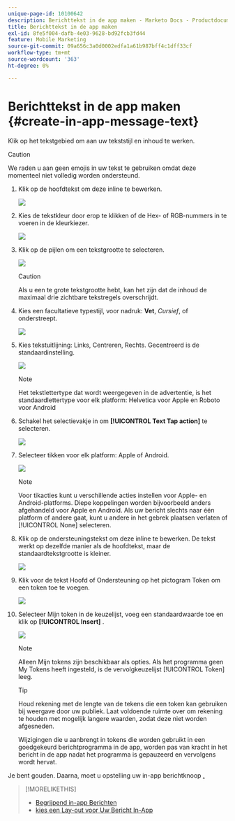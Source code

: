```yaml
---
unique-page-id: 10100642
description: Berichttekst in de app maken - Marketo Docs - Productdocumentatie
title: Berichttekst in de app maken
exl-id: 8fe5f004-dafb-4e03-9628-bd92fcb3fd44
feature: Mobile Marketing
source-git-commit: 09a656c3a0d0002edfa1a61b987bff4c1dff33cf
workflow-type: tm+mt
source-wordcount: '363'
ht-degree: 0%

---
```


# Berichttekst in de app maken {#create-in-app-message-text}

Klik op het tekstgebied om aan uw tekststijl en inhoud te werken.

>[!CAUTION]
>
>We raden u aan geen emojis in uw tekst te gebruiken omdat deze momenteel niet volledig worden ondersteund.

1. Klik op de hoofdtekst om deze inline te bewerken.

   ![](assets/image2016-5-6-9-3a56-3a56.png)

1. Kies de tekstkleur door erop te klikken of de Hex- of RGB-nummers in te voeren in de kleurkiezer.

   ![](assets/image2016-5-6-9-3a59-3a1.png)

1. Klik op de pijlen om een tekstgrootte te selecteren.

   ![](assets/image2016-5-6-10-3a6-3a51.png)

   >[!CAUTION]
   >
   >Als u een te grote tekstgrootte hebt, kan het zijn dat de inhoud de maximaal drie zichtbare tekstregels overschrijdt.

1. Kies een facultatieve typestijl, voor nadruk: **Vet**, _Cursief_, of onderstreept.

   ![](assets/image2016-5-6-10-3a15-3a32.png)

1. Kies tekstuitlijning: Links, Centreren, Rechts. Gecentreerd is de standaardinstelling.

   ![](assets/image2016-5-6-10-3a18-3a45.png)

   >[!NOTE]
   >
   >Het tekstlettertype dat wordt weergegeven in de advertentie, is het standaardlettertype voor elk platform: Helvetica voor Apple en Roboto voor Android

1. Schakel het selectievakje in om **[!UICONTROL Text Tap action]** te selecteren.

   ![](assets/image2016-5-6-10-3a20-3a41.png)

1. Selecteer tikken voor elk platform: Apple of Android.

   ![](assets/image2016-5-6-10-3a22-3a12.png)

   >[!NOTE]
   >
   >Voor tikacties kunt u verschillende acties instellen voor Apple- en Android-platforms. Diepe koppelingen worden bijvoorbeeld anders afgehandeld voor Apple en Android. Als uw bericht slechts naar één platform of andere gaat, kunt u andere in het gebrek plaatsen verlaten of [!UICONTROL None] selecteren.

1. Klik op de ondersteuningstekst om deze inline te bewerken. De tekst werkt op dezelfde manier als de hoofdtekst, maar de standaardtekstgrootte is kleiner.

   ![](assets/image2016-5-6-10-3a26-3a27.png)

1. Klik voor de tekst Hoofd of Ondersteuning op het pictogram Token om een token toe te voegen.

   ![](assets/image2016-5-6-10-3a29-3a2.png)

1. Selecteer Mijn token in de keuzelijst, voeg een standaardwaarde toe en klik op **[!UICONTROL Insert]** .

   ![](assets/mytoken.png)

   >[!NOTE]
   >
   >Alleen Mijn tokens zijn beschikbaar als opties. Als het programma geen My Tokens heeft ingesteld, is de vervolgkeuzelijst [!UICONTROL Token] leeg.

   >[!TIP]
   >
   >Houd rekening met de lengte van de tekens die een token kan gebruiken bij weergave door uw publiek. Laat voldoende ruimte over om rekening te houden met mogelijk langere waarden, zodat deze niet worden afgesneden.

   Wijzigingen die u aanbrengt in tokens die worden gebruikt in een goedgekeurd berichtprogramma in de app, worden pas van kracht in het bericht in de app nadat het programma is gepauzeerd en vervolgens wordt hervat.

Je bent gouden. Daarna, moet u opstelling uw in-app berichtknoop [.](/help/marketo/product-docs/mobile-marketing/in-app-messages/creating-in-app-messages/set-up-the-in-app-message-button.md)

>[!MORELIKETHIS]
>
>* [ Begrijpend in-app Berichten ](/help/marketo/product-docs/mobile-marketing/in-app-messages/understanding-in-app-messages.md)
>* [ kies een Lay-out voor Uw Bericht In-App ](/help/marketo/product-docs/mobile-marketing/in-app-messages/creating-in-app-messages/choose-a-layout-for-your-in-app-message.md)
